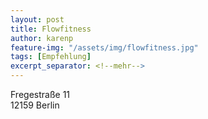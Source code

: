 ```yaml
---
layout: post
title: Flowfitness
author: karenp
feature-img: "/assets/img/flowfitness.jpg"
tags: [Empfehlung]
excerpt_separator: <!--mehr-->
---
```


Fregestraße 11  
12159 Berlin
